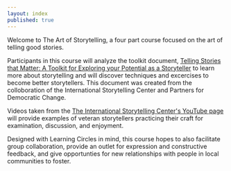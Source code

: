 ```yaml
---
layout: index
published: true
---
```


Welcome to The Art of Storytelling, a four part course focused on the art of telling good stories. 

Participants in this course will analyze the toolkit document, [Telling Stories that Matter: A Toolkit for Exploring your Potential as a Storyteller](https://www.storytellingcenter.net/wp-content/uploads/2018/12/StoryTelling_Toolkit_Letter_Size.pdf?x65433&x61774 "Telling Stories that Matter") to learn more about storytelling and will discover techniques and excercises to become better storytellers. This document was created from the colloboration of the International Storytelling Center and Partners for Democratic Change.

Videos taken from the [The International Storytelling Center's YouTube page](https://www.youtube.com/channel/UCp1nheoLVxJ0rhUHQekIWwA) will provide examples of veteran storytellers practicing their craft for examination, discussion, and enjoyment. 

Designed with Learning Circles in mind, this course hopes to also facilitate group collaboration, provide an outlet for expression and constructive feedback, and give opportunties for new relationships with people in local communities to foster.  
